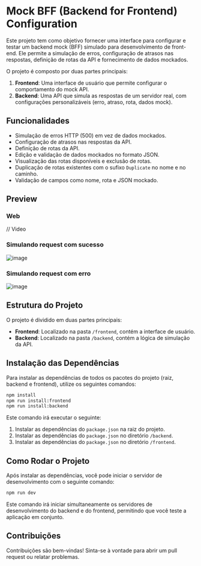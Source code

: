 # Mock BFF (Backend for Frontend) Configuration

Este projeto tem como objetivo fornecer uma interface para configurar e testar um backend mock (BFF) simulado para desenvolvimento de front-end. Ele permite a simulação de erros, configuração de atrasos nas respostas, definição de rotas da API e fornecimento de dados mockados.

O projeto é composto por duas partes principais:

1. **Frontend**: Uma interface de usuário que permite configurar o comportamento do mock API.
2. **Backend**: Uma API que simula as respostas de um servidor real, com configurações personalizáveis (erro, atraso, rota, dados mock).

## Funcionalidades

- Simulação de erros HTTP (500) em vez de dados mockados.
- Configuração de atrasos nas respostas da API.
- Definição de rotas da API.
- Edição e validação de dados mockados no formato JSON.
- Visualização das rotas disponíveis e exclusão de rotas.
- Duplicação de rotas existentes com o sufixo `Duplicate` no nome e no caminho.
- Validação de campos como nome, rota e JSON mockado.

## Preview

### Web

// Video

### Simulando request com sucesso

![image](https://github.com/user-attachments/assets/17c1b13a-d20f-408c-bde3-09562e7724ad)

### Simulando request com erro

![image](https://github.com/user-attachments/assets/023d42de-efc5-47bc-87b3-a3724c140191)

## Estrutura do Projeto

O projeto é dividido em duas partes principais:

- **Frontend**: Localizado na pasta `/frontend`, contém a interface de usuário.
- **Backend**: Localizado na pasta `/backend`, contém a lógica de simulação da API.

## Instalação das Dependências

Para instalar as dependências de todos os pacotes do projeto (raiz, backend e frontend), utilize os seguintes comandos:

```bash
npm install
npm run install:frontend
npm run install:backend
```

Este comando irá executar o seguinte:

1. Instalar as dependências do `package.json` na raiz do projeto.
2. Instalar as dependências do `package.json` no diretório `/backend`.
3. Instalar as dependências do `package.json` no diretório `/frontend`.

## Como Rodar o Projeto

Após instalar as dependências, você pode iniciar o servidor de desenvolvimento com o seguinte comando:

```bash
npm run dev
```

Este comando irá iniciar simultaneamente os servidores de desenvolvimento do backend e do frontend, permitindo que você teste a aplicação em conjunto.

## Contribuições

Contribuições são bem-vindas! Sinta-se à vontade para abrir um pull request ou relatar problemas.
